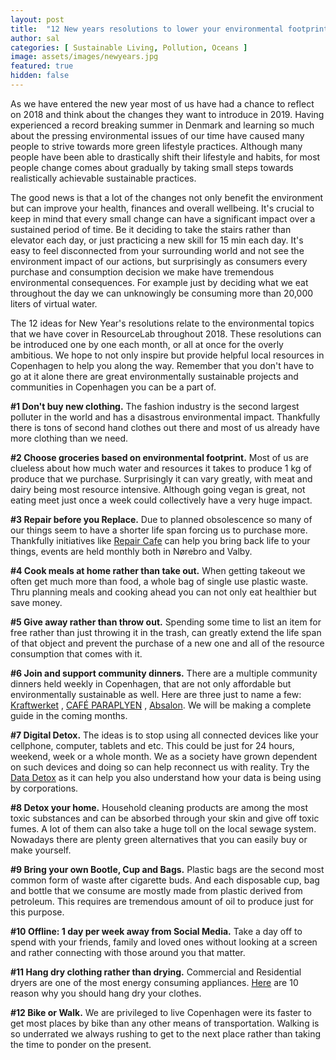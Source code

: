 ```yaml
---
layout: post
title:  "12 New years resolutions to lower your environmental footprint"
author: sal
categories: [ Sustainable Living, Pollution, Oceans ]
image: assets/images/newyears.jpg
featured: true
hidden: false
---
```


As we have entered the new year most of us have had a chance to reflect on 2018 and think about the changes they want to introduce in 2019. Having experienced a record breaking summer in Denmark and learning so much about the pressing environmental issues of our time have caused many people to strive towards more green lifestyle practices. Although many people have been able to drastically shift their lifestyle and habits, for most people change comes about gradually by taking small steps towards realistically achievable sustainable practices.

The good news is that a lot of the changes not only benefit the environment but can improve your health, finances and overall wellbeing. It's crucial to keep in mind that every small change can have a significant impact over a sustained period of time. Be it deciding to take the stairs rather than elevator each day, or just practicing a new skill for 15 min each day. It's easy to feel disconnected from your surrounding world and not see the environment impact of our actions, but surprisingly as consumers every purchase and consumption decision we make have tremendous environmental consequences. For example just by deciding what we eat throughout the day we can unknowingly be consuming more than 20,000 liters of virtual water.  

The 12 ideas for New Year's resolutions relate to the environmental topics that we have cover in ResourceLab throughout 2018. These resolutions can be introduced one by one each month, or all at once for the overly ambitious. We hope to not only inspire but provide helpful local resources in Copenhagen to help you along the way. Remember that you don't have to go at it alone there are great environmentally sustainable projects and communities in Copenhagen you can be a part of.

**#1 Don't buy new clothing.** The fashion industry is the second largest polluter in the world and has a disastrous environmental impact. Thankfully there is tons of second hand clothes out there and most of us already have more clothing than we need.

**#2 Choose groceries based on environmental footprint.** Most of us are clueless about how much water and resources it takes to produce 1 kg of produce that we purchase. Surprisingly it can vary greatly, with meat and dairy being most resource intensive. Although going vegan is great, not eating meet just once a week could collectively have a very huge impact.

**#3 Repair before you Replace.** Due to planned obsolescence so many of our things seem to have a shorter life span forcing us to purchase more. Thankfully initiatives like [Repair Cafe](https://repaircafedanmark.dk/) can help you bring back life to your things, events are held monthly both in Nørebro and Valby.

**#4 Cook meals at home rather than take out.** When getting takeout we often get much more than food, a whole bag of single use plastic waste. Thru planning meals and cooking ahead you can not only eat healthier but save money.

**#5 Give away rather than throw out.** Spending some time to list an item for free rather than just throwing it in the trash, can greatly extend the life span of that object and prevent the purchase of a new one and all of the resource consumption that comes with it.

**#6 Join and support community dinners.** There are a multiple community dinners held weekly in Copenhagen, that are not only affordable but environmentally sustainable as well. Here are three just to name a few: [Kraftwerket](https://www.facebook.com/kraftwerket/) , [CAFÉ PARAPLYEN](http://www.paraplyenfrb.dk/) , [Absalon](https://absaloncph.dk/). We will be making a complete guide in the coming months.

**#7 Digital Detox.** The ideas is to stop using all connected devices like your cellphone, computer, tablets and etc. This could be just for 24 hours, weekend, week or a whole month. We as a society have grown dependent on such devices and doing so can help reconnect us with reality. Try the [Data Detox](https://datadetox.myshadow.org/en/home) as it can help you also understand how your data is being using by corporations.

**#8 Detox your home.**  Household cleaning products are among the most toxic substances and can be absorbed through your skin and give off toxic fumes.  A lot of them can also take a huge toll on the local sewage system. Nowadays there are plenty green alternatives that you can easily buy or make yourself.

**#9 Bring your own Bootle, Cup and Bags.**  Plastic bags are the second most common form of waste after cigarette buds. And each disposable cup, bag and bottle that we consume are mostly made from plastic derived from petroleum. This requires are tremendous amount of oil to produce just for this purpose.

**#10 Offline: 1 day per week away from Social Media.** Take a day off to spend with your friends, family and loved ones without looking at a screen and rather connecting with those around you that matter.

**#11 Hang dry clothing rather than drying.** Commercial and Residential dryers are one of the most energy consuming appliances. [Here](http://laundrylist.org/why-line-dry.html) are 10 reason why you should hang dry your clothes.

**#12 Bike or Walk.** We are privileged to live Copenhagen were its faster to get most places by bike than any other means of transportation. Walking is so underrated we always rushing to get to the next place rather than taking the time to ponder on the present.
